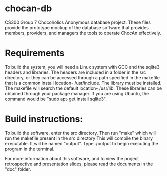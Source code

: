 # chocan-db
CS300 Group 7 Chocoholics Anonymous database project. 
These files provide the prototype mockup of the database software that provides members, providers, and managers the tools to operate ChocAn effectively.

# Requirements
To build the system, you will need a Linux system with GCC and the sqlite3 headers and libraries. The headers are included in a folder in the src directory, or they can be accessed through a path specified in the makefile that is a common install location- /usr/include. The library must be installed. The makefile will search the default location- /usr/lib. These libraries can be obtained through your package manager. If you are using Ubuntu, the command would be "sudo apt-get install sqlite3".

# Build instructions:
To build the software, enter the src directory.
Then run "make" which will run the makefile present in the src directory
This will compile the binary executable.
It will be named "output". Type ./output to begin executing the program in the terminal.

For more information about this software, and to view the project retrospective and presentation slides, please read the documents in the "doc" folder.
